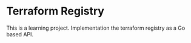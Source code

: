 # Terraform Registry

This is a learning project. Implementation the terraform registry as a Go based API.

